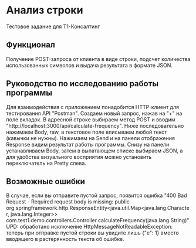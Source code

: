 # Анализ строки
Тестовое задание для Т1-Консалтинг

## Функционал
Получение POST-запроса от клиента в виде строки, подсчет количества использованных символов и выдача результата в формате JSON.

## Руководство по исследованию работы программы
Для взаимодействия с приложением понадобится HTTP-клиент для тестирования API "Postman". Создаем новый запрос, нажав на "+" на поле вкладок. В адресной строке выбираем метод POST и вводим "http://localhost:3000/api/calculate-frequency". Ниже последовательно нажимаем Body, raw, в текстовое поле вписываем любой текст (кавычки не нужны).
Нажимаем на Send и на панели отображения Response видим результат работы программы.
Снизу на панели устанавливаем Body, затем в выпатающем списке выбираем JSON, а для удобства визуального восприятия можно установить переключатель на Pretty слева.

## Возможные ошибки
В случае, если вы отправите пустой запрос, появится ошибка "400 Bad Request - Required request body is missing: public org.springframework.http.ResponseEntity<java.util.Map<java.lang.Character, java.lang.Integer>> com.test1.demo.controllers.Controller.calculateFrequency(java.lang.String)"
UPD: обработано исключение HttpMessageNotReadableException: теперь при отправке пустой строки вы увидите лишь {"e": 1} вместо вводящего в растерянность текста об ошибке.
